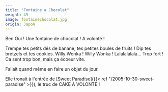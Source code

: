 ```yaml
---
title: "Fontaine a Chocolat"
weight: 49
image: fontainechocolat.jpg
origin: Japon
---
```


Ben Oui ! Une fontaine de chocolat ! A volonté ! 

Trempe tes petits dés de banane, tes petites boules de fruits ! Dip tes bretzels et  tes cookies. Willy Wonka ! Willy Wonka ! Lalalalalala... Trop fort ! Ca sent trop bon, mais ça écoeur vite. 

Fallait quand même en faire un objet du jour.

Elle tronait à l'entrée de [Sweet Paradise]({{< ref "/2005-10-30-sweet-paradise" >}}), le truc de CAKE A VOLONTE !